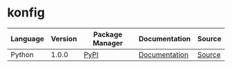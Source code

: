 # konfig

|Language|Version|Package Manager|Documentation|Source|
|-|-|-|-|-|
|Python|1.0.0|[PyPI](https://pypi.org/project/python-readme-header-snippet/1.0.0)|[Documentation](https://github.com/konfig-dev/konfig/tree/main/python/README.md)|[Source](https://github.com/konfig-dev/konfig/tree/main/python)|